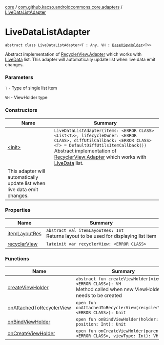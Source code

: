 [core](../../index.md) / [com.github.kacso.androidcommons.core.adapters](../index.md) / [LiveDataListAdapter](.)

# LiveDataListAdapter

`abstract class LiveDataListAdapter<T : Any, VH : `[`BaseViewHolder`](../../com.github.kacso.androidcommons.core.adapters.viewholders/-base-view-holder/index.md)`<T>>`

Abstract implementation of [RecyclerView.Adapter](#) which works with [LiveData](#) list.
This adapter will automatically update list when live data emit changes.

### Parameters

`T` - Type of single list item

`VH` - ViewHolder type

### Constructors

| Name | Summary |
|---|---|
| [&lt;init&gt;](-init-.md) | `LiveDataListAdapter(items: <ERROR CLASS><List<T>>, lifecycleOwner: <ERROR CLASS>, diffUtilCallback: <ERROR CLASS><T> = DefaultDiffUtilsItemCallback())`<br>Abstract implementation of [RecyclerView.Adapter](#) which works with [LiveData](#) list.
This adapter will automatically update list when live data emit changes. |

### Properties

| Name | Summary |
|---|---|
| [itemLayoutRes](item-layout-res.md) | `abstract val itemLayoutRes: Int`<br>Returns layout to be used for displaying list item |
| [recyclerView](recycler-view.md) | `lateinit var recyclerView: <ERROR CLASS>` |

### Functions

| Name | Summary |
|---|---|
| [createViewHolder](create-view-holder.md) | `abstract fun createViewHolder(view: <ERROR CLASS>): VH`<br>Method called when new ViewHolder needs to be created |
| [onAttachedToRecyclerView](on-attached-to-recycler-view.md) | `open fun onAttachedToRecyclerView(recyclerView: <ERROR CLASS>): Unit` |
| [onBindViewHolder](on-bind-view-holder.md) | `open fun onBindViewHolder(holder: VH, position: Int): Unit` |
| [onCreateViewHolder](on-create-view-holder.md) | `open fun onCreateViewHolder(parent: <ERROR CLASS>, viewType: Int): VH` |
